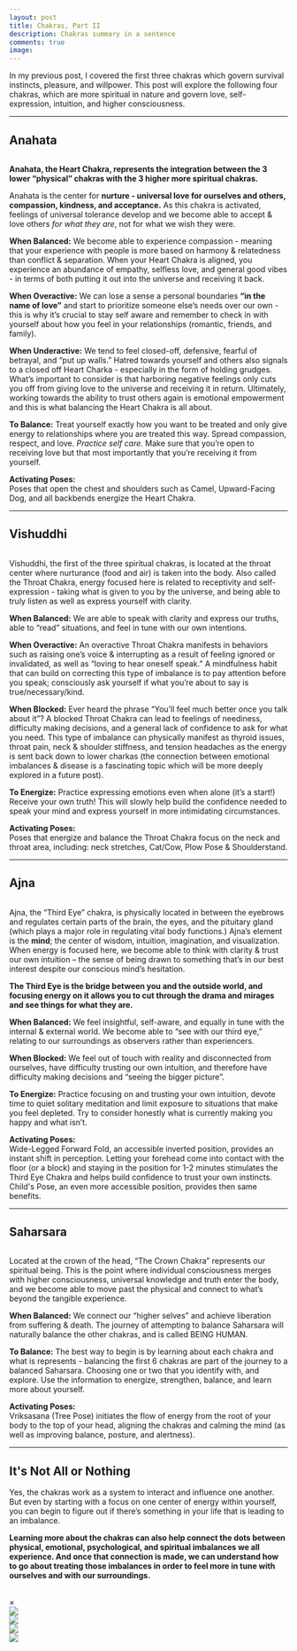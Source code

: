 ```yaml
---
layout: post
title: Chakras, Part II
description: Chakras summary in a sentence
comments: true
image: 
---
```

<div>
    <p>
    In my previous post, I covered the first three chakras which govern survival instincts, pleasure, and willpower. This post will explore the following four chakras, which are more spiritual in nature and govern love, self-expression, intuition, and higher consciousness.
    <hr />

<div>
    <h2>Anahata</h2>
    <span class="image right hover-img"><img onclick="openModal();currentSlide(1)" src="{% link assets/images/chakras_anahata.JPG %}" alt="" /></span>
    <p>
    <b>Anahata, the Heart Chakra, represents the integration between the 3 lower “physical” chakras with the 3 higher more spiritual chakras.</b>
    <p>
    Anahata is the center for <b>nurture - universal love for ourselves and others, compassion, kindness, and acceptance.</b>  As this chakra is activated, feelings of universal tolerance develop and we become able to accept & love others <i>for what they are</i>, not for what we wish they were. 
    <p>
    <b>When Balanced:</b> We become able to experience compassion - meaning that your experience with people is more based on harmony & relatedness than conflict & separation. When your Heart Chakra is aligned, you experience an abundance of empathy, selfless love, and general good vibes - in terms of both putting it out into the universe and receiving it back. 
    <p>
    <b>When Overactive:</b> We can lose a sense a personal boundaries <b>“in the name of love”</b> and start to prioritize someone else’s needs over our own - this is why it’s crucial to stay self aware and remember to check in with yourself about how you feel in your relationships (romantic, friends, and family).
    <p>
    <b>When Underactive:</b> We tend to feel closed-off, defensive, fearful of betrayal, and “put up walls.” Hatred towards yourself and others also signals to a closed off Heart Charka - especially in the form of holding grudges. What’s important to consider is that harboring negative feelings only cuts you off from giving love to the universe and receiving it in return. Ultimately, working towards the ability to trust others again is emotional empowerment and this is what balancing the Heart Chakra is all about.
    <p>
    <b>To Balance:</b> Treat yourself exactly how you want to be treated and only give energy to relationships where you are treated this way. Spread compassion, respect, and love. <i>Practice self care.</i> Make sure that you’re open to receiving love but that most importantly that you’re receiving it from yourself.
    <p>
    <b>Activating Poses:</b> <br/>
    Poses that open the chest and shoulders such as Camel, Upward-Facing Dog, and all backbends energize the Heart Chakra.
    <hr />

<div>
    <h2>Vishuddhi</h2>
    <span class="image left hover-img"><img onclick="openModal();currentSlide(2)" src="{% link assets/images/chakras_vishuddhi.JPG %}" alt="" /></span>
    <p>
    Vishuddhi, the first of the three spiritual chakras, is located at the throat center where nurturance (food and air) is taken into the body. Also called the Throat Chakra, energy focused here is related to receptivity and self-expression - taking what is given to you by the universe, and being able to truly listen as well as express yourself with clarity.
    <p>
    <b>When Balanced:</b> We are able to speak with clarity and express our truths, able to “read” situations, and feel in tune with our own intentions. 
    <p>
    <b>When Overactive:</b> An overactive Throat Chakra manifests in behaviors such as raising one’s voice & interrupting as a result of feeling ignored or invalidated, as well as “loving to hear oneself speak.” A mindfulness habit that can build on correcting this type of imbalance is to pay attention before you speak; consciously ask yourself if what you’re about to say is true/necessary/kind. 
    <p>
    <b>When Blocked:</b> Ever heard the phrase “You’ll feel much better once you talk about it”? A blocked Throat Chakra can lead to feelings of neediness, difficulty making decisions, and a general lack of confidence to ask for what you need. This type of imbalance can physically manifest as thyroid issues, throat pain, neck & shoulder stiffness, and tension headaches as the energy is sent back down to lower charkas (the connection between emotional imbalances & disease is a fascinating topic which will be more deeply explored in a future post).
    <p>
    <b>To Energize:</b> Practice expressing emotions even when alone (it’s a start!) Receive your own truth! This will slowly help build the confidence needed to speak your mind and express yourself in more intimidating circumstances. 
    <p>
    <b>Activating Poses:</b> <br/>
    Poses that energize and balance the Throat Chakra focus on the neck and throat area, including: neck stretches, Cat/Cow, Plow Pose & Shoulderstand.
    <hr />

<div>
    <h2>Ajna</h2>
    <span class="image right hover-img"><img onclick="openModal();currentSlide(3)" src="{% link assets/images/chakras_ajna.JPG %}" alt="" /></span>
    <p>
    Ajna, the “Third Eye” chakra, is physically located in between the eyebrows and regulates certain parts of the brain, the eyes, and the pituitary gland (which plays a major role in regulating vital body functions.) Ajna’s element is the <b>mind</b>; the center of wisdom, intuition, imagination, and visualization. When energy is focused here, we become able to think with clarity & trust our own intuition – the sense of being drawn to something that’s in our best interest despite our conscious mind’s hesitation.
    <p>
    <b>The Third Eye is the bridge between you and the outside world, and focusing energy on it allows you to cut through the drama and mirages and see things for what they are.</b>
    <p>
    <b>When Balanced:</b> We feel insightful, self-aware, and equally in tune with the internal & external world. We become able to “see with our third eye,” relating to our surroundings as observers rather than experiencers. 
    <p>
    <b>When Blocked:</b> We feel out of touch with reality and disconnected from ourselves, have difficulty trusting our own intuition, and therefore have difficulty making decisions and “seeing the bigger picture”.
    <p>
    <b>To Energize:</b> Practice focusing on and trusting your own intuition, devote time to quiet solitary meditation and limit exposure to situations that make you feel depleted. Try to consider honestly what is currently making you happy and what isn’t.
    <p>
    <b>Activating Poses:</b> <br/>
    Wide-Legged Forward Fold, an accessible inverted position, provides an instant shift in perception. Letting your forehead come into contact with the floor (or a block) and staying in the position for 1-2 minutes stimulates the Third Eye Chakra and helps build confidence to trust your own instincts. Child's Pose, an even more accessible position, provides then same benefits.
    <hr />

<div>
    <h2>Saharsara</h2>
    <span class="image left hover-img"><img onclick="openModal();currentSlide(4)" src="{% link assets/images/chakras_saharsara.JPG %}" alt="" /></span>
    <p>
    Located at the crown of the head, “The Crown Chakra” represents our spiritual being. This is the point where individual consciousness merges with higher consciousness, universal knowledge and truth enter the body, and we become able to move past the physical and connect to what’s beyond the tangible experience.
    <p>
    <b>When Balanced:</b> We connect our “higher selves” and achieve liberation from suffering & death. The journey of attempting to balance Saharsara will naturally balance the other chakras, and is called BEING HUMAN. 
    <p>
    <b>To Balance:</b> The best way to begin is by learning about each chakra and what is represents - balancing the first 6 chakras are part of the journey to a balanced Saharsara. Choosing one or two that you identify with, and explore. Use the information to energize, strengthen, balance, and learn more about yourself. 
    <p>
    <b>Activating Poses:</b> <br/>
    Vriksasana (Tree Pose) initiates the flow of energy from the root of your body to the top of your head, aligning the chakras and calming the mind (as well as improving balance, posture, and alertness).
    <hr />

<div>
    <h2>It's Not All or Nothing</h2>
    <p>
    Yes, the chakras work as a system to interact and influence one another. But even by starting with a focus on one center of energy within yourself, you can begin to figure out if there’s something in your life that is leading to an imbalance.
    <p>
    <b>Learning more about the chakras can also help connect the dots between physical, emotional, psychological, and spiritual imbalances we all experience. And once that connection is made, we can understand how to go about treating those imbalances in order to feel more in tune with ourselves and with our surroundings.</b>
    <br />
    <br />

<!-- The Modal/Lightbox -->
<div id="slideModal" class="slide-modal">
	<!-- The Close button -->
	<span class="close" onclick="closeModal()">&times;</span>
	<!-- Modal content -->
	<div class="modal-content">
		<!-- The slides\images -->
		<div class="mySlides">
			<img class="popImage" src="{% link assets/images/chakras_anahata.JPG %}">
		</div>
		<div class="mySlides">
			<img class="popImage" src="{% link assets/images/chakras_vishuddhi.JPG %}">
		</div>
		<div class="mySlides">
			<img class="popImage" src="{% link assets/images/chakras_ajna.JPG %}">
		</div>
        	<div class="mySlides">
			<img class="popImage" src="{% link assets/images/chakras_saharsara.JPG %}">
		</div>
  	</div>
</div>

<!-- Calling the JavaScript code -->
<script src="{{ '/assets/js/gallery.js' | relative_url }}"></script>